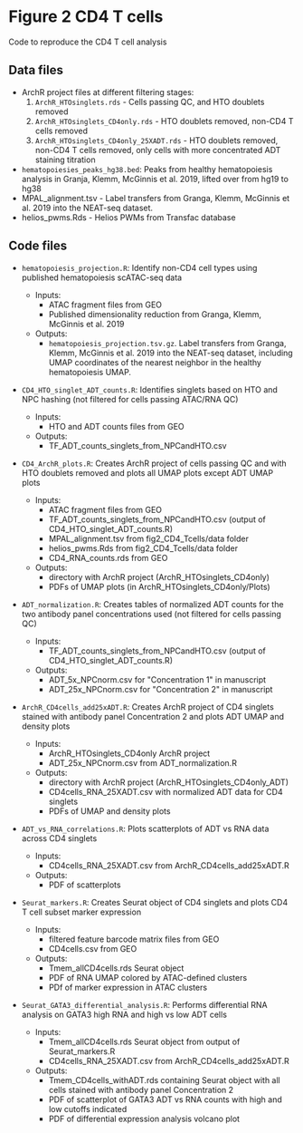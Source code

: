 # Figure 2 CD4 T cells
Code to reproduce the CD4 T cell analysis

## Data files
- ArchR project files at different filtering stages:
  1. `ArchR_HTOsinglets.rds` - Cells passing QC, and HTO doublets removed
  2. `ArchR_HTOsinglets_CD4only.rds` - HTO doublets removed, non-CD4 T cells removed
  3. `ArchR_HTOsinglets_CD4only_25XADT.rds` - HTO doublets removed, non-CD4 T cells removed, only cells with more concentrated ADT staining titration
- `hematopoiesies_peaks_hg38.bed`: Peaks from healthy hematopoiesis analysis in Granja, Klemm, McGinnis et al. 2019, lifted over from hg19 to hg38
- MPAL_alignment.tsv - Label transfers from Granga, Klemm, McGinnis et al. 2019 into the NEAT-seq dataset.
- helios_pwms.Rds - Helios PWMs from Transfac database

## Code files
- `hematopoiesis_projection.R`: Identify non-CD4 cell types using published hematopoiesis scATAC-seq data
    - Inputs: 
        - ATAC fragment files from GEO
        - Published dimensionality reduction from Granga, Klemm, McGinnis et al. 2019
    - Outputs:
        - `hematopoiesis_projection.tsv.gz`. Label transfers from Granga, Klemm, McGinnis et al. 2019 into the NEAT-seq dataset, including UMAP coordinates of the nearest neighbor in the healthy hematopoiesis UMAP.

- `CD4_HTO_singlet_ADT_counts.R`: Identifies singlets based on HTO and NPC hashing (not filtered for cells passing ATAC/RNA QC)
	- Inputs:
		- HTO and ADT counts files from GEO
	- Outputs:
		- TF_ADT_counts_singlets_from_NPCandHTO.csv

- `CD4_ArchR_plots.R`: Creates ArchR project of cells passing QC and with HTO doublets removed and plots all UMAP plots except ADT UMAP plots
	- Inputs:
		- ATAC fragment files from GEO
		- TF_ADT_counts_singlets_from_NPCandHTO.csv (output of CD4_HTO_singlet_ADT_counts.R)
		- MPAL_alignment.tsv from fig2_CD4_Tcells/data folder
		- helios_pwms.Rds from fig2_CD4_Tcells/data folder
		- CD4_RNA_counts.rds from GEO
	- Outputs:
		- directory with ArchR project (ArchR_HTOsinglets_CD4only)
		- PDFs of UMAP plots (in ArchR_HTOsinglets_CD4only/Plots)

- `ADT_normalization.R`: Creates tables of normalized ADT counts for the two antibody panel concentrations used (not filtered for cells passing QC)
	- Inputs:
		- TF_ADT_counts_singlets_from_NPCandHTO.csv (output of CD4_HTO_singlet_ADT_counts.R)
	- Outputs:
		- ADT_5x_NPCnorm.csv for "Concentration 1" in manuscript
		- ADT_25x_NPCnorm.csv for "Concentration 2" in manuscript

- `ArchR_CD4cells_add25xADT.R`: Creates ArchR project of CD4 singlets stained with antibody panel Concentration 2 and plots ADT UMAP and density plots
	- Inputs:
		- ArchR_HTOsinglets_CD4only ArchR project
		- ADT_25x_NPCnorm.csv from ADT_normalization.R
	- Outputs:
		- directory with ArchR project (ArchR_HTOsinglets_CD4only_ADT)
		- CD4cells_RNA_25XADT.csv with normalized ADT data for CD4 singlets
		- PDFs of UMAP and density plots

- `ADT_vs_RNA_correlations.R`: Plots scatterplots of ADT vs RNA data across CD4 singlets
	- Inputs:
		- CD4cells_RNA_25XADT.csv from ArchR_CD4cells_add25xADT.R
	- Outputs:
		- PDF of scatterplots

- `Seurat_markers.R`: Creates Seurat object of CD4 singlets and plots CD4 T cell subset marker expression
	- Inputs:
		- filtered feature barcode matrix files from GEO
		- CD4cells.csv from GEO
	- Outputs:
		- Tmem_allCD4cells.rds Seurat object
		- PDF of RNA UMAP colored by ATAC-defined clusters
		- PDf of marker expression in ATAC clusters

- `Seurat_GATA3_differential_analysis.R`: Performs differential RNA analysis on GATA3 high RNA and high vs low ADT cells
	- Inputs:
		- Tmem_allCD4cells.rds Seurat object from output of Seurat_markers.R
		- CD4cells_RNA_25XADT.csv from ArchR_CD4cells_add25xADT.R
	- Outputs:
		- Tmem_CD4cells_withADT.rds containing Seurat object with all cells stained with antibody panel Concentration 2
		- PDF of scatterplot of GATA3 ADT vs RNA counts with high and low cutoffs indicated
		- PDF of differential expression analysis volcano plot

